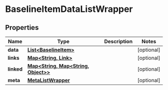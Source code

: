 
# BaselineItemDataListWrapper

## Properties
Name | Type | Description | Notes
------------ | ------------- | ------------- | -------------
**data** | [**List&lt;BaselineItem&gt;**](BaselineItem.md) |  |  [optional]
**links** | [**Map&lt;String, Link&gt;**](Link.md) |  |  [optional]
**linked** | [**Map&lt;String, Map&lt;String, Object&gt;&gt;**](Map.md) |  |  [optional]
**meta** | [**MetaListWrapper**](MetaListWrapper.md) |  |  [optional]



